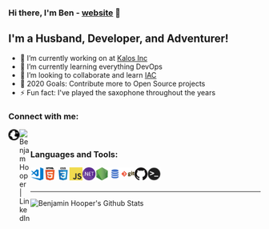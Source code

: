 ### Hi there, I'm Ben - [website] 👋

## I'm a Husband, Developer, and Adventurer!
- 🔭 I’m currently working on at [Kalos Inc][kalosinc]
- 🌱 I’m currently learning everything DevOps
- 👯 I’m looking to collaborate and learn [IAC][iac]
- 🥅 2020 Goals: Contribute more to Open Source projects
- ⚡ Fun fact: I've played the saxophone throughout the years

### Connect with me:

[<img align="left" alt="benhooper.org" width="22px" src="https://raw.githubusercontent.com/iconic/open-iconic/master/svg/globe.svg" />][website]
[<img align="left" alt="Benjam Hooper | LinkedIn" width="22px" src="https://cdn.jsdelivr.net/npm/simple-icons@v3/icons/linkedin.svg" />][linkedin]

<br />

### Languages and Tools:

<img align="left" alt="Visual Studio Code" width="26px" src="https://raw.githubusercontent.com/github/explore/80688e429a7d4ef2fca1e82350fe8e3517d3494d/topics/visual-studio-code/visual-studio-code.png" />
<img align="left" alt="HTML5" width="26px" src="https://raw.githubusercontent.com/github/explore/80688e429a7d4ef2fca1e82350fe8e3517d3494d/topics/html/html.png" />
<img align="left" alt="CSS3" width="26px" src="https://raw.githubusercontent.com/github/explore/80688e429a7d4ef2fca1e82350fe8e3517d3494d/topics/css/css.png" />
<img align="left" alt="JavaScript" width="26px" src="https://raw.githubusercontent.com/github/explore/80688e429a7d4ef2fca1e82350fe8e3517d3494d/topics/javascript/javascript.png" />
<img align="left" alt="CSharp" width="26px" src="https://raw.githubusercontent.com/github/explore/93d8a67084f94b2a444e510199a6e7622e5b09a3/topics/dotnet/dotnet.png" />
<img align="left" alt="Node.js" width="26px" src="https://raw.githubusercontent.com/github/explore/80688e429a7d4ef2fca1e82350fe8e3517d3494d/topics/nodejs/nodejs.png" />
<img align="left" alt="SQL" width="26px" src="https://raw.githubusercontent.com/github/explore/80688e429a7d4ef2fca1e82350fe8e3517d3494d/topics/sql/sql.png" />
<img align="left" alt="Git" width="26px" src="https://raw.githubusercontent.com/github/explore/80688e429a7d4ef2fca1e82350fe8e3517d3494d/topics/git/git.png" />
<img align="left" alt="GitHub" width="26px" src="https://raw.githubusercontent.com/github/explore/78df643247d429f6cc873026c0622819ad797942/topics/github/github.png" />
<img align="left" alt="Terminal" width="26px" src="https://raw.githubusercontent.com/github/explore/80688e429a7d4ef2fca1e82350fe8e3517d3494d/topics/terminal/terminal.png" />

<br />
<br />


---

<img align="left" alt="Benjamin Hooper's Github Stats" src="https://github-readme-stats.vercel.app/api?username=benjamhooper&show_icons=true&hide_border=true" />

[website]: https://benhooper.org
[linkedin]: https://linkedin.com/in/benjamhooper
[kalosinc]: https://www.kalos-inc.com
[iac]: https://docs.microsoft.com/en-us/azure/devops/learn/what-is-infrastructure-as-code